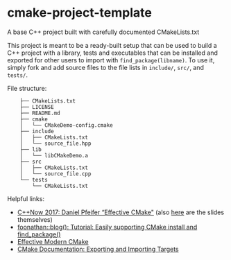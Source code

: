 # cmake-project-template
A base C++ project built with carefully documented CMakeLists.txt

This project is meant to be a ready-built setup that can be used to build a C++ project with a library, tests and executables that can be installed and exported for other users to import with `find_package(libname)`. To use it, simply fork and add source files to the file lists in `include/`, `src/`, and `tests/`. 

File structure:
```
    ├── CMakeLists.txt
    ├── LICENSE
    ├── README.md
    ├── cmake
    │   └── CMakeDemo-config.cmake
    ├── include
    │   ├── CMakeLists.txt
    │   └── source_file.hpp
    ├── lib
    │   └── libCMakeDemo.a
    ├── src
    │   ├── CMakeLists.txt
    │   └── source_file.cpp
    └── tests
        └── CMakeLists.txt
```

Helpful links:
* [C++Now 2017: Daniel Pfeifer “Effective CMake"](https://youtu.be/bsXLMQ6WgIk)
    (also
    [here](https://github.com/boostcon/cppnow_presentations_2017/blob/master/05-19-2017_friday/effective_cmake__daniel_pfeifer__cppnow_05-19-2017.pdf)
    are the slides themselves)
* [foonathan::blog(): Tutorial: Easily supporting CMake install and find_package()](https://foonathan.net/2016/03/cmake-install/)
* [Effective Modern CMake](https://gist.github.com/mbinna/c61dbb39bca0e4fb7d1f73b0d66a4fd1)
* [CMake Documentation: Exporting and Importing Targets](https://gitlab.kitware.com/cmake/community/-/wikis/doc/tutorials/Exporting-and-Importing-Targets)
